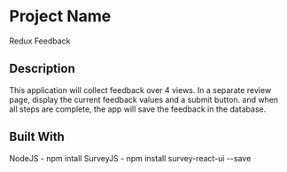 # Project Name

Redux Feedback

## Description

This application will collect feedback over 4 views. In a separate review page, display the current feedback values and a submit button. and when all steps are complete, the app will save the feedback in the database.

## Built With

NodeJS - npm intall
SurveyJS - npm install survey-react-ui --save
